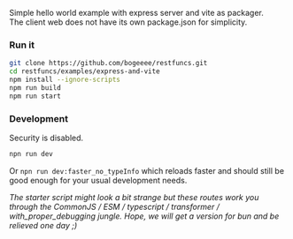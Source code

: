 Simple hello world example with express server and vite as packager.  
The client web does not have its own package.json for simplicity.


### Run it
```bash
git clone https://github.com/bogeeee/restfuncs.git
cd restfuncs/examples/express-and-vite
npm install --ignore-scripts
npm run build
npm run start
```

### Development
Security is disabled.
```bash
npn run dev
```


Or `npn run dev:faster_no_typeInfo` which reloads faster and should still be good enough for your usual development needs.  

_The starter script might look a bit strange but these routes work you through the CommonJS / ESM / typescript / transformer / with_proper_debugging  jungle. Hope, we will get a version for bun and be relieved one day ;)_